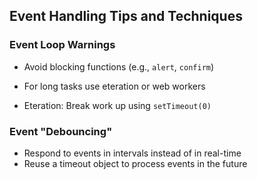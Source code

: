 ## Event Handling Tips and Techniques

### Event Loop Warnings

  - Avoid blocking functions (e.g., `alert`, `confirm`)

  - For long tasks use eteration or web workers

  - Eteration: Break work up using `setTimeout(0)`

<!-- FIXME: ### Event "Eteration" -->

### Event "Debouncing"

  - Respond to events in intervals instead of in real-time
  - Reuse a timeout object to process events in the future

~~~ {.javascript insert="../../src/examples/js/debounce.js" token="debounce"}
~~~
